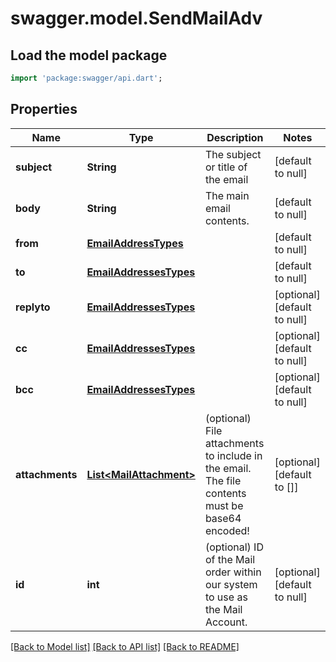 # swagger.model.SendMailAdv

## Load the model package
```dart
import 'package:swagger/api.dart';
```

## Properties
Name | Type | Description | Notes
------------ | ------------- | ------------- | -------------
**subject** | **String** | The subject or title of the email | [default to null]
**body** | **String** | The main email contents. | [default to null]
**from** | [**EmailAddressTypes**](EmailAddressTypes.md) |  | [default to null]
**to** | [**EmailAddressesTypes**](EmailAddressesTypes.md) |  | [default to null]
**replyto** | [**EmailAddressesTypes**](EmailAddressesTypes.md) |  | [optional] [default to null]
**cc** | [**EmailAddressesTypes**](EmailAddressesTypes.md) |  | [optional] [default to null]
**bcc** | [**EmailAddressesTypes**](EmailAddressesTypes.md) |  | [optional] [default to null]
**attachments** | [**List&lt;MailAttachment&gt;**](MailAttachment.md) | (optional) File attachments to include in the email.  The file contents must be base64 encoded! | [optional] [default to []]
**id** | **int** | (optional)  ID of the Mail order within our system to use as the Mail Account. | [optional] [default to null]

[[Back to Model list]](../README.md#documentation-for-models) [[Back to API list]](../README.md#documentation-for-api-endpoints) [[Back to README]](../README.md)

